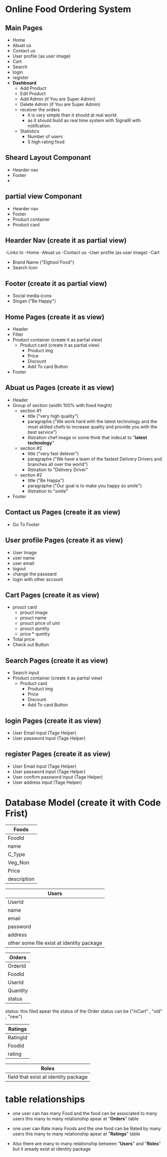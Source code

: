 # Online Food Ordering System

## Main Pages 
  - Home
  - Abuat us
  - Contact us
  - User profile (as user image)
  - Cart
  - Search
  - login
  - register
  - **Dashboard**
    - Add Product  
    - Edit Product  
    - Add Admin (if You are Super Admin)  
    - Delete Admin (if You are Super Admin)
    - receiver the orders
      - it is vary simple than it should at real world.
      - as it should build as real time system with SignalR with notifcation.
    - Statistics
      - Number of users
      - 5 high rating food


    
## Sheard Layout Componant 
  - Hearder nav
  - Footer
  - 
## partial view Componant 
  - Hearder nav
  - Footer
  - Product container
  - Product card
    
## Hearder Nav (create it as partial view)
  -Links to
    -Home
    -Abuat us
    -Contact us
    -User profile (as user image)
    -Cart
  - Brand Name ("Elghool Food")
  - Search Icon

## Footer (create it as partial view)
  - Social media icons
  - Slogan ("Be Happy")

## Home Pages (create it as view)
  - Header
  - Filter 
  - Product container (create it as partial view)
    - Product card (create it as partial view)
      - Product img
      - Price
      - Discount
      - Add To card Button
  - Footer      

## Abuat us Pages (create it as view)
  - Header
  - Group of section (width 100% with fixed hieght) 
    - section #1
      - title ("very high quality")
      - paragraphe ("We work hard with the latest technology and the most skilled chefs to increase quality and provide you with the best service")
      - illstration chef image or some think that indecat to "**latest technology**"
    - section #2
      - title ("very fast delever")
      - paragraphe ("We have a team of the fastest Delivery Drivers and branches all over the world")
      - illstration to "Delivery Driver"
    - section #2
      - title ("Be Happy")
      - paragraphe ("Our goal is to make you happy so smile")
      - illstration to "smile"
  - Footer

   ## Contact us Pages (create it as view)
   - Go To Footer

## User profile Pages (create it as view)
  - User Image
  - user name
  - user email
  - logout
  - change the passeard
  - login with other account

## Cart Pages (create it as view)
  - prouct card
    - prouct image
    - prouct name
    - prouct price of uint
    - prouct quntity
    - price * quntity
  - Total price
  - Check out Button

## Search Pages (create it as view)
  - Search input
  - Product container (create it as partial view)
    - Product card
      - Product img
      - Price
      - Discount
      - Add To card Button
        
## login Pages (create it as view)
  - User Email input (Tage Helper)
  - User password input (Tage Helper)

## register Pages (create it as view)
  - User Email input (Tage Helper)
  - User password input (Tage Helper)
  - User confirm password input (Tage Helper)
  - User address input (Tage Helper)




# Database Model (create it with Code Frist)


| **Foods**  | 
| ------------- |
| FoodId  | 
| name  |
| C_Type  |
| Veg_Non  |
| Price  |
| description  |


| **Users**  | 
| ------------- |
| UserId  | 
| name  |
| email  |
|  password |
| address  |
| other some file exist at identity package|

| **Orders**  | 
| ------------- |
| OrderId  | 
| FoodId  |
| UserId  |
| Quantity |
| status  |

status: this filed apear the status of the Order status can be ("inCart" , "old" , "new")   

| **Ratings**  | 
| ------------- |
| RatingId  | 
| FoodId  |
| rating  |

| **Roles**  | 
| ------------- |
| field that exist at identity package |


# table relationships 

- one user can has many Food and the food can be associated to many users 
  this many to many relationship apear at "**Orders**" table 

- one user can Rate many Foods and the one food can be Rated by many users 
this many to many relationship apear at "**Ratings**" table 

- Also there are many to many relationship between "**Users**" and "**Roles**" but it aready exist at identity package        
